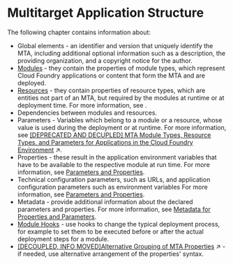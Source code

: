 <!-- loiof443b9f5412c410688916a5b833fab40 -->

# Multitarget Application Structure

The following chapter contains information about:

-   Global elements - an identifier and version that uniquely identify the MTA, including additional optional information such as a description, the providing organization, and a copyright notice for the author.
-   [Modules](modules-177d34d.md) - they contain the properties of module types, which represent Cloud Foundry applications or content that form the MTA and are deployed.
-   [Resources](resources-9e34487.md) - they contain properties of resource types, which are entities not part of an MTA, but required by the modules at runtime or at deployment time. For more information, see .
-   Dependencies between modules and resources.
-   Parameters - Variables which belong to a module or a resource, whose value is used during the deployment or at runtime. For more information, see [[DEPRECATED AND DECUPLED] MTA Module Types, Resource Types, and Parameters for Applications in the Cloud Foundry Environment](https://help.sap.com/viewer/6cdb9cff1d9b4877b9da90e5020a32d2//en-US/37eedfdf814d4845ad784334d7ad6f8e.html "This section contains information about the supported MTA modules, their default parameters, properties, and supported resource types available in the Cloud Foundry environment.") :arrow_upper_right:.
-   Properties - these result in the application environment variables that have to be available to the respective module at run time. For more information, see [Parameters and Properties](parameters-and-properties-490c8f7.md).
-   Technical configuration parameters, such as URLs, and application configuration parameters such as environment variables For more information, see [Parameters and Properties](parameters-and-properties-490c8f7.md).
-   Metadata - provide additional information about the declared parameters and properties. For more information, see [Metadata for Properties and Parameters](metadata-for-properties-and-parameters-fca2ced.md).
-   [Module Hooks](module-hooks-b9245ba.md) - use hooks to change the typical deployment process, for example to set them to be executed before or after the actual deployment steps for a module.
-   [[DECOUPLED, INFO MOVED]Alternative Grouping of MTA Properties](https://help.sap.com/viewer/6cdb9cff1d9b4877b9da90e5020a32d2//en-US/743ee2e1f1fe4e329999efd9ff77c9ef.html "The deploy service supports the extension of the standard syntax for references in module properties; this extension enables you to specify the name of the requires section inside the property reference.") :arrow_upper_right: - if needed, use alternative arrangement of the properties' syntax.


